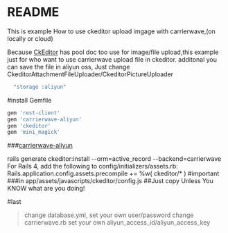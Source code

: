 # README
This is example How to use ckeditor upload imgage with carrierwave,(on locally or cloud)

Because [CkEditor](https://github.com/galetahub/ckeditor) has pool doc too use for image/file upload,this example just for who want to use
carrierwave upload file in ckeditor.
additonal you can save the file in aliyun oss, Just change CkeditorAttachmentFileUploader/CkeditorPictureUploader
```ruby
  "storage :aliyun"
```
#install
Gemfile
```ruby
gem 'rest-client'
gem 'carrierwave-aliyun'
gem 'ckeditor'
gem 'mini_magick'
```
###[carrierwave-aliyun](https://github.com/huacnlee/carrierwave-aliyun)




rails generate ckeditor:install --orm=active_record --backend=carrierwave
For Rails 4, add the following to config/initializers/assets.rb:
Rails.application.config.assets.precompile += %w( ckeditor/* )
#important
###in app/assets/javascripts/ckeditor/config.js
##Just copy Unless You KNOW what are you doing!

#last
>change database.yml, set your own user/password
>change carrierwave.rb set your own aliyun_access_id/aliyun_access_key